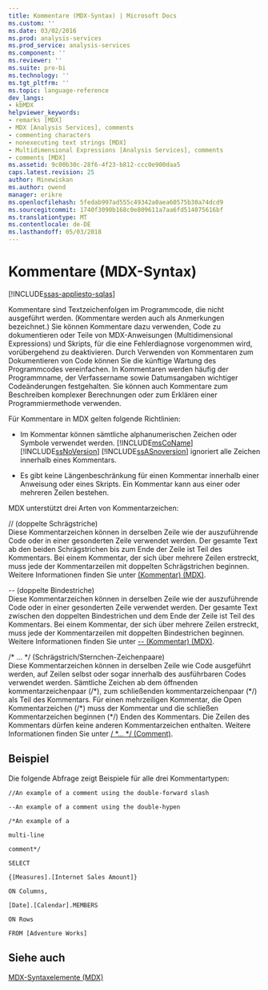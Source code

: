 ```yaml
---
title: Kommentare (MDX-Syntax) | Microsoft Docs
ms.custom: ''
ms.date: 03/02/2016
ms.prod: analysis-services
ms.prod_service: analysis-services
ms.component: ''
ms.reviewer: ''
ms.suite: pro-bi
ms.technology: ''
ms.tgt_pltfrm: ''
ms.topic: language-reference
dev_langs:
- kbMDX
helpviewer_keywords:
- remarks [MDX]
- MDX [Analysis Services], comments
- commenting characters
- nonexecuting text strings [MDX]
- Multidimensional Expressions [Analysis Services], comments
- comments [MDX]
ms.assetid: 9c00b30c-28f6-4f23-b812-ccc0e900daa5
caps.latest.revision: 25
author: Minewiskan
ms.author: owend
manager: erikre
ms.openlocfilehash: 5fedab997ad555c49342a0aea60575b30a74dcd9
ms.sourcegitcommit: 1740f3090b168c0e809611a7aa6fd514075616bf
ms.translationtype: MT
ms.contentlocale: de-DE
ms.lasthandoff: 05/03/2018
---
```

# <a name="comments-mdx-syntax"></a>Kommentare (MDX-Syntax)
[!INCLUDE[ssas-appliesto-sqlas](../includes/ssas-appliesto-sqlas.md)]

  Kommentare sind Textzeichenfolgen im Programmcode, die nicht ausgeführt werden. (Kommentare werden auch als Anmerkungen bezeichnet.) Sie können Kommentare dazu verwenden, Code zu dokumentieren oder Teile von MDX-Anweisungen (Multidimensional Expressions) und Skripts, für die eine Fehlerdiagnose vorgenommen wird, vorübergehend zu deaktivieren. Durch Verwenden von Kommentaren zum Dokumentieren von Code können Sie die künftige Wartung des Programmcodes vereinfachen. In Kommentaren werden häufig der Programmname, der Verfassername sowie Datumsangaben wichtiger Codeänderungen festgehalten. Sie können auch Kommentare zum Beschreiben komplexer Berechnungen oder zum Erklären einer Programmiermethode verwenden.  
  
 Für Kommentare in MDX gelten folgende Richtlinien:  
  
-   Im Kommentar können sämtliche alphanumerischen Zeichen oder Symbole verwendet werden. [!INCLUDE[msCoName](../includes/msconame-md.md)] [!INCLUDE[ssNoVersion](../includes/ssnoversion-md.md)] [!INCLUDE[ssASnoversion](../includes/ssasnoversion-md.md)] ignoriert alle Zeichen innerhalb eines Kommentars.  
  
-   Es gibt keine Längenbeschränkung für einen Kommentar innerhalb einer Anweisung oder eines Skripts. Ein Kommentar kann aus einer oder mehreren Zeilen bestehen.  
  
 MDX unterstützt drei Arten von Kommentarzeichen:  
  
 // (doppelte Schrägstriche)  
 Diese Kommentarzeichen können in derselben Zeile wie der auszuführende Code oder in einer gesonderten Zeile verwendet werden. Der gesamte Text ab den beiden Schrägstrichen bis zum Ende der Zeile ist Teil des Kommentars. Bei einem Kommentar, der sich über mehrere Zeilen erstreckt, muss jede der Kommentarzeilen mit doppelten Schrägstrichen beginnen. Weitere Informationen finden Sie unter [ &#40;Kommentar&#41; &#40;MDX&#41;](../mdx/comment-mdx-double-slash.md).  
  
 -- (doppelte Bindestriche)  
 Diese Kommentarzeichen können in derselben Zeile wie der auszuführende Code oder in einer gesonderten Zeile verwendet werden. Der gesamte Text zwischen den doppelten Bindestrichen und dem Ende der Zeile ist Teil des Kommentars. Bei einem Kommentar, der sich über mehrere Zeilen erstreckt, muss jede der Kommentarzeilen mit doppelten Bindestrichen beginnen. Weitere Informationen finden Sie unter [-- &#40;Kommentar&#41; &#40;MDX&#41;](../mdx/comment-mdx-operator-reference.md).  
  
 /* ... \*/ (Schrägstrich/Sternchen-Zeichenpaare)  
 Diese Kommentarzeichen können in derselben Zeile wie Code ausgeführt werden, auf Zeilen selbst oder sogar innerhalb des ausführbaren Codes verwendet werden. Sämtliche Zeichen ab dem öffnenden kommentarzeichenpaar (/\*), zum schließenden kommentarzeichenpaar (\*/) als Teil des Kommentars. Für einen mehrzeiligen Kommentar, die Open Kommentarzeichen (/\*) muss der Kommentar und die schließen Kommentarzeichen beginnen (\*/) Enden des Kommentars. Die Zeilen des Kommentars dürfen keine anderen Kommentarzeichen enthalten. Weitere Informationen finden Sie unter [/ *... \*/ (Comment)](../mdx/comment-mdx.md).  
  
## <a name="example"></a>Beispiel  
 Die folgende Abfrage zeigt Beispiele für alle drei Kommentartypen:  
  
 `//An example of a comment using the double-forward slash`  
  
 `--An example of a comment using the double-hypen`  
  
 `/*An example of a`  
  
 `multi-line`  
  
 `comment*/`  
  
 `SELECT`  
  
 `{[Measures].[Internet Sales Amount]}`  
  
 `ON Columns,`  
  
 `[Date].[Calendar].MEMBERS`  
  
 `ON Rows`  
  
 `FROM [Adventure Works]`  
  
## <a name="see-also"></a>Siehe auch  
 [MDX-Syntaxelemente &#40;MDX&#41;](../mdx/mdx-syntax-elements-mdx.md)  
  
  
